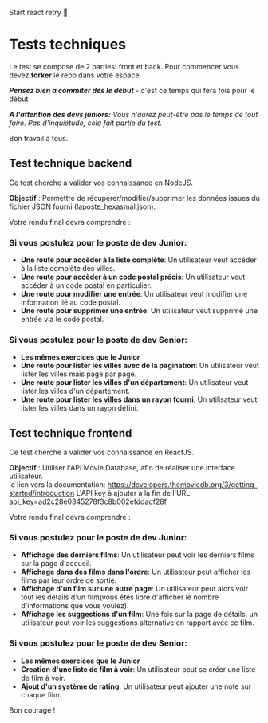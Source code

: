 Start react retry 🤺

# Tests techniques

Le test se compose de 2 parties: front et back.
Pour commencer vous devez __forker__ le repo dans votre espace.

__*Pensez bien a commiter dès le début*__ - c'est ce temps qui fera fois pour le début

__*A l'attention des devs juniors:*__
*Vous n'aurez peut-être pas le temps de tout faire. Pas d'inquiétude, cela fait partie du test.* 

Bon travail à tous.

## Test technique backend

Ce test cherche à valider vos connaissance en NodeJS.

__Objectif__ : Permettre de récupérer/modifier/supprimer les données issues du fichier JSON fourni (laposte_hexasmal.json).  

Votre rendu final devra comprendre :

### Si vous postulez pour le poste de dev Junior:

- __Une route pour accèder à la liste complète__: Un utilisateur veut accéder à la liste complète des villes.</br>
- __Une route pour accèder à un code postal précis__: Un utilisateur veut accéder à un code postal en particulier.</br>
- __Une route pour modifier une entrée__: Un utilisateur veut modifier une information lié au code postal.</br>
- __Une route pour supprimer une entrée__: Un utilisateur veut supprimé une entrée via le code postal.</br>


### Si vous postulez pour le poste de dev Senior: 

- __Les mêmes exercices que le Junior__</br>
- __Une route pour lister les villes avec de la pagination__: Un utilisateur veut lister les villes mais page par page.</br> 
- __Une route pour lister les villes d'un département__: Un utilisateur veut lister les villes d'un département.</br> 
- __Une route pour lister les villes dans un rayon fourni__: Un utilisateur veut lister les villes dans un rayon défini.</br>


## Test technique frontend

Ce test cherche à valider vos connaissance en ReactJS.

__Objectif__ : Utiliser l'API Movie Database, afin de réaliser une interface utilisateur.</br>
le lien vers la documentation: https://developers.themoviedb.org/3/getting-started/introduction
L'API key à ajouter à la fin de l'URL: api_key=ad2c28e0345278f3c8b002efddadf28f

Votre rendu final devra comprendre :

### Si vous postulez pour le poste de dev Junior:

- __Affichage des derniers films__: Un utilisateur peut voir les derniers films sur la page d'accueil.</br>
- __Affichage dans des films dans l'ordre__: Un utilisateur peut afficher les films par leur ordre de sortie.</br>
- __Affichage d'un film sur une autre page__: Un utilisateur peut alors voir tout les détails d'un film(vous êtes libre d'afficher le nombre d'informations que vous voulez).</br>
- __Affichage les suggestions d'un film__: Une fois sur la page de détails, un utilisateur peut voir les suggestions alternative en rapport avec ce film.</br>


### Si vous postulez pour le poste de dev Senior: 

- __Les mêmes exercices que le Junior__</br>
- __Creation d'une liste de film à voir__: Un utilisateur peut se créer une liste de film à voir.</br>
- __Ajout d'un système de rating__: Un utilisateur peut ajouter une note sur chaque film.</br>

Bon courage ! 
